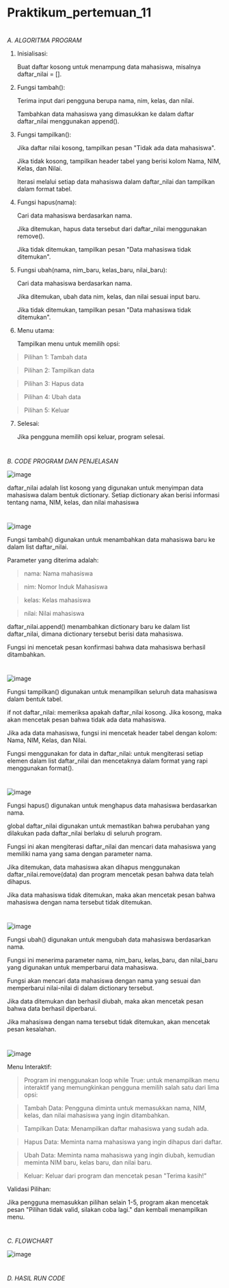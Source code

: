 # Praktikum_pertemuan_11

#

*A. ALGORITMA PROGRAM*


1. Inisialisasi:

   Buat daftar kosong untuk menampung data mahasiswa, misalnya daftar_nilai = [].
   
2. Fungsi tambah():

   Terima input dari pengguna berupa nama, nim, kelas, dan nilai.
   
   Tambahkan data mahasiswa yang dimasukkan ke dalam daftar daftar_nilai menggunakan append().
   
3. Fungsi tampilkan():

   Jika daftar nilai kosong, tampilkan pesan "Tidak ada data mahasiswa".
   
   Jika tidak kosong, tampilkan header tabel yang berisi kolom Nama, NIM, Kelas, dan Nilai.
   
   Iterasi melalui setiap data mahasiswa dalam daftar_nilai dan tampilkan dalam format tabel.
   
4. Fungsi hapus(nama):

   Cari data mahasiswa berdasarkan nama.
   
   Jika ditemukan, hapus data tersebut dari daftar_nilai menggunakan remove().
   
   Jika tidak ditemukan, tampilkan pesan "Data mahasiswa tidak ditemukan".
   
5. Fungsi ubah(nama, nim_baru, kelas_baru, nilai_baru):

   Cari data mahasiswa berdasarkan nama.
   
   Jika ditemukan, ubah data nim, kelas, dan nilai sesuai input baru.
   
   Jika tidak ditemukan, tampilkan pesan "Data mahasiswa tidak ditemukan".
   
7. Menu utama:

   Tampilkan menu untuk memilih opsi:
   
>Pilihan 1: Tambah data

>Pilihan 2: Tampilkan data

>Pilihan 3: Hapus data

>Pilihan 4: Ubah data

>Pilihan 5: Keluar

7. Selesai:

   Jika pengguna memilih opsi keluar, program selesai.

#

*B. CODE PROGRAM DAN PENJELASAN*

![image](https://github.com/user-attachments/assets/201373be-2b88-410b-b1fe-65ae68cc32e9)

daftar_nilai adalah list kosong yang digunakan untuk menyimpan data mahasiswa dalam bentuk dictionary. Setiap dictionary akan berisi informasi tentang nama, NIM, kelas, dan nilai mahasiswa

#

![image](https://github.com/user-attachments/assets/39da8d37-3013-402c-81c7-dd22818b0dd0)

Fungsi tambah() digunakan untuk menambahkan data mahasiswa baru ke dalam list daftar_nilai.

Parameter yang diterima adalah:

>nama: Nama mahasiswa

>nim: Nomor Induk Mahasiswa

>kelas: Kelas mahasiswa

>nilai: Nilai mahasiswa

daftar_nilai.append() menambahkan dictionary baru ke dalam list daftar_nilai, dimana dictionary tersebut berisi data mahasiswa.

Fungsi ini mencetak pesan konfirmasi bahwa data mahasiswa berhasil ditambahkan.

#

![image](https://github.com/user-attachments/assets/1847d267-9e47-4192-b42a-e2694b5f8a8e)

Fungsi tampilkan() digunakan untuk menampilkan seluruh data mahasiswa dalam bentuk tabel.

if not daftar_nilai: memeriksa apakah daftar_nilai kosong. Jika kosong, maka akan mencetak pesan bahwa tidak ada data mahasiswa.

Jika ada data mahasiswa, fungsi ini mencetak header tabel dengan kolom: Nama, NIM, Kelas, dan Nilai.

Fungsi menggunakan for data in daftar_nilai: untuk mengiterasi setiap elemen dalam list daftar_nilai dan mencetaknya dalam format yang rapi menggunakan format().

#

![image](https://github.com/user-attachments/assets/bfd3682d-ecf8-40a9-b3cc-0196ea12db74)

Fungsi hapus() digunakan untuk menghapus data mahasiswa berdasarkan nama.

global daftar_nilai digunakan untuk memastikan bahwa perubahan yang dilakukan pada daftar_nilai berlaku di seluruh program.

Fungsi ini akan mengiterasi daftar_nilai dan mencari data mahasiswa yang memiliki nama yang sama dengan parameter nama.

Jika ditemukan, data mahasiswa akan dihapus menggunakan daftar_nilai.remove(data) dan program mencetak pesan bahwa data telah dihapus.

Jika data mahasiswa tidak ditemukan, maka akan mencetak pesan bahwa mahasiswa dengan nama tersebut tidak ditemukan.

#

![image](https://github.com/user-attachments/assets/2f6941a0-f128-4d33-8a5c-853c4a2bb1a1)

Fungsi ubah() digunakan untuk mengubah data mahasiswa berdasarkan nama.

Fungsi ini menerima parameter nama, nim_baru, kelas_baru, dan nilai_baru yang digunakan untuk memperbarui data mahasiswa.

Fungsi akan mencari data mahasiswa dengan nama yang sesuai dan memperbarui nilai-nilai di dalam dictionary tersebut.

Jika data ditemukan dan berhasil diubah, maka akan mencetak pesan bahwa data berhasil diperbarui.

Jika mahasiswa dengan nama tersebut tidak ditemukan, akan mencetak pesan kesalahan.

#

![image](https://github.com/user-attachments/assets/f4bbfcf3-3ae0-46ed-abee-5012c1a7b7fe)

Menu Interaktif:

>Program ini menggunakan loop while True: untuk menampilkan menu interaktif yang memungkinkan pengguna memilih salah satu dari lima opsi:

>Tambah Data: Pengguna diminta untuk memasukkan nama, NIM, kelas, dan nilai mahasiswa yang ingin ditambahkan.

>Tampilkan Data: Menampilkan daftar mahasiswa yang sudah ada.

>Hapus Data: Meminta nama mahasiswa yang ingin dihapus dari daftar.

>Ubah Data: Meminta nama mahasiswa yang ingin diubah, kemudian meminta NIM baru, kelas baru, dan nilai baru.

>Keluar: Keluar dari program dan mencetak pesan "Terima kasih!"

Validasi Pilihan:

Jika pengguna memasukkan pilihan selain 1-5, program akan mencetak pesan "Pilihan tidak valid, silakan coba lagi." dan kembali menampilkan menu.

#

*C. FLOWCHART*

![image](https://github.com/user-attachments/assets/edf23781-df33-4e30-9872-750cc22e2479)

#

*D. HASIL RUN CODE*



